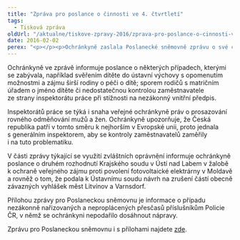 ```yaml
---
title: "Zpráva pro poslance o činnosti ve 4. čtvrtletí"
tags:
  - Tisková zpráva
oldUrl: "/aktualne/tiskove-zpravy-2016/zprava-pro-poslance-o-cinnosti-ve-4-ctvrtleti"
date: 2016-02-02
perex: "<p></p><p>Ochránkyně zaslala Poslanecké sněmovně zprávu o své činnosti ve čtvrtém čtvrtletí roku 2015. V tomto období se na ni obrátili lidé s 1649 podněty. Většina z nich (64 %) spadá do její působnosti, takže se jimi může zabývat. Nejčastěji jde o problémy v oblasti sociálního zabezpečení (268 podnětů) a stavebního řízení (111 podnětů). </p>"
---
```


<!-- imported from the old website -->

<p>Ochránkyně ve zprávě informuje poslance o některých případech, kterými se zabývala, například svěřením dítěte do ústavní výchovy s opomenutím možnostmi a zájmu širší rodiny o péči o dítě; sporem rodičů s matričním úřadem o jméno dítěte či nedostatečnou kontrolou zaměstnavatele ze strany inspektorátu práce při stížnosti na nezákonný vnitřní předpis. </p> <p>Inspektorátů práce se týká i snaha veřejné ochránkyně práv o prosazování rovného odměňování mužů a žen. Ochránkyně upozorňuje, že Česká republika patří v tomto směru k nejhorším v Evropské unii, proto jednala s generálním inspektorem, aby se kontroly zaměstnavatelů zaměřily i na tuto problematiku.</p> <p>V části zprávy týkající se využití zvláštních oprávnění informuje ochránkyně poslance o druhém rozhodnutí Krajského soudu v Ústí nad Labem v žalobě k ochraně veřejného zájmu proti povolení fotovoltaické elektrárny v Moldavě a rovněž o tom, že podala k Ústavnímu soudu návrh na zrušení částí obecně závazných vyhlášek měst Litvínov a Varnsdorf.</p> <p>Přílohou zprávy pro Poslaneckou sněmovnu je informace o případu nezákonně nařizovaných a neproplácených přesčasů příslušníkům Policie ČR, v němž se ochránkyni nepodařilo dosáhnout nápravy. </p> Zprávu pro Poslaneckou sněmovnu i s přílohami najdete <a href="https://www.ochrance.cz/zpravy-o-cinnosti/zpravy-pro-poslaneckou-snemovnu/">zde</a>.

